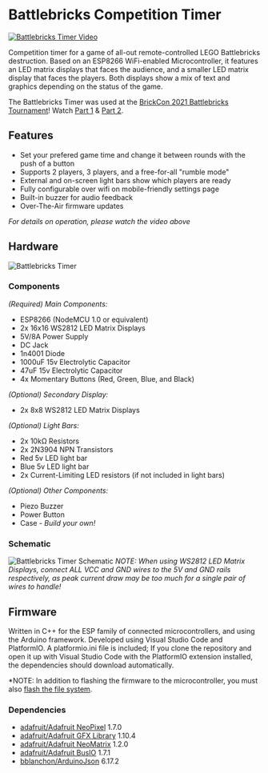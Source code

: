 # Battlebricks Competition Timer

[![Battlebricks Timer Video](https://raw.githubusercontent.com/silviu-toderita/battlebricks_timer/main/docs/video_thumb.jpg)](https://www.youtube.com/watch?v=O_XwcW9traM "Battlebricks Timer Overview")

Competition timer for a game of all-out remote-controlled LEGO Battlebricks destruction. Based on an ESP8266 WiFi-enabled Microcontroller, it features an LED matrix displays that faces the audience, and a smaller LED matrix display that faces the players. Both displays show a mix of text and graphics depending on the status of the game. 

The Battlebricks Timer was used at the [BrickCon 2021 Battlebricks Tournament](https://battlebricks.org/)! Watch [Part 1](https://www.youtube.com/watch?v=iiqxc3ZPi2Y) & [Part 2](https://www.youtube.com/watch?v=IBWVR5-2r30).

## Features
- Set your prefered game time and change it between rounds with the push of a button
- Supports 2 players, 3 players, and a free-for-all "rumble mode"
- External and on-screen light bars show which players are ready
- Fully configurable over wifi on mobile-friendly settings page
- Built-in buzzer for audio feedback
- Over-The-Air firmware updates

*For details on operation, please watch the video above*

## Hardware

![Battlebricks Timer](https://raw.githubusercontent.com/silviu-toderita/battlebricks_timer/main/docs/front.jpg)

### Components
*(Required) Main Components:*
- ESP8266 (NodeMCU 1.0 or equivalent)
- 2x 16x16 WS2812 LED Matrix Displays
- 5V/8A Power Supply
- DC Jack
- 1n4001 Diode
- 1000uF 15v Electrolytic Capacitor
- 47uF 15v Electrolytic Capacitor
- 4x Momentary Buttons (Red, Green, Blue, and Black)

*(Optional) Secondary Display:*
- 2x 8x8 WS2812 LED Matrix Displays

*(Optional) Light Bars:*
- 2x 10kΩ Resistors
- 2x 2N3904 NPN Transistors
- Red 5v LED light bar
- Blue 5v LED light bar
- 2x Current-Limiting LED resistors (if not included in light bars)

*(Optional) Other Components:*
- Piezo Buzzer
- Power Button
- Case - *Build your own!*

### Schematic

![Battlebricks Timer Schematic](https://raw.githubusercontent.com/silviu-toderita/battlebricks_timer/main/docs/schematic.jpg)
*NOTE: When using WS2812 LED Matrix Displays, connect ALL VCC and GND wires to the 5V and GND rails respectively, as peak current draw may be too much for a single pair of wires to handle!*


## Firmware

Written in C++ for the ESP family of connected microcontrollers, and using the Arduino framework. Developed using Visual Studio Code and PlatformIO. A platformio.ini file is included; If you clone the repository and open it up with Visual Studio Code with the PlatformIO extension installed, the dependencies should download automatically. 

*NOTE: In addition to flashing the firmware to the microcontroller, you must also [flash the file system](https://randomnerdtutorials.com/esp32-vs-code-platformio-spiffs/). 

### Dependencies
- [adafruit/Adafruit NeoPixel](https://github.com/adafruit/Adafruit_NeoPixel) 1.7.0
- [adafruit/Adafruit GFX Library](https://github.com/adafruit/Adafruit-GFX-Library) 1.10.4
- [adafruit/Adafruit NeoMatrix](https://github.com/adafruit/Adafruit_NeoMatrix) 1.2.0
- [adafruit/Adafruit BusIO](https://github.com/adafruit/Adafruit_BusIO) 1.7.1
- [bblanchon/ArduinoJson](https://github.com/bblanchon/ArduinoJson) 6.17.2
